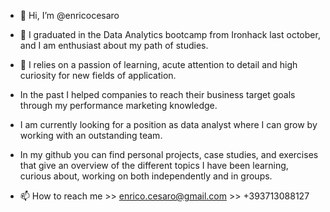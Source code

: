 - 👋 Hi, I’m @enricocesaro
- 👀 I graduated in the Data Analytics bootcamp from Ironhack last october, and I am enthusiast about my path of studies.
- 💞️ I relies on a passion of learning, acute attention to detail and high curiosity for new fields of application. 
-   In the past I helped companies to reach their business target goals through my performance marketing knowledge.
-   I am currently looking for a position as data analyst where I can grow by working with an outstanding team.

- In my github you can find personal projects, case studies, and exercises that give an overview of the different topics I have been learning, curious about, working on both independently and in groups.
- 📫 How to reach me >> enrico.cesaro@gmail.com >> +393713088127

<!---
enricocesaro/enricocesaro is a ✨ special ✨ repository because its `README.md` (this file) appears on your GitHub profile.
You can click the Preview link to take a look at your changes.
--->
